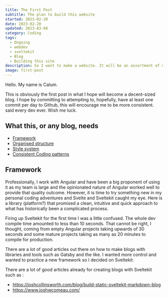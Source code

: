 ```yaml
---
title: The First Post
subtitle: The plan to build this website
started: 2023-02-20
date: 2023-02-20
updated: 2023-03-08
category: Coding
tags:
  - Ongoing
  - webdev
  - sveltekit
  - Blog
  - Building this site
description: So I want to make a website. It will be an assortment of my ideas, projects and my personal journey. Wish me luck.
image: first-post
---
```


Hello. My name is Calum.

This is obviously the first post in what I hope will become a decent-sized blog. I hope by committing to attempting to, hopefully, have at least one commit per day to Github, this will encourage me to be more consistent. said every dev ever. Wish me luck.

## What this, or any blog, needs

- [Framework](#framework)
- [Organised structure](#organised-structure)
- [Style system](#style-system)
- [Consistent Coding patterns](#consistent-coding-patterns)

## Framework

Professionally, I work with Angular and have been a big proponent of using it as my team is large and the opinionated nature of Angular worked well to provide that quality outcome. However, it is time to try something new in my personal coding adventures and Svelte and Sveltekit caught my eye. Here is a library (platform?) that promised a clean, intuitive and quick approach to what has historically been a complicated process.

Firing up Sveltekit for the first time I was a little confused. The whole dev compile time amounted to less than 10 seconds. That cannot be right, I thought, coming from empty Angular projects taking upwards of 30 seconds and some mature projects taking as many as 20 minutes to compile for production.

There are a lot of good articles out there on how to make blogs with libraries and tools such as Gatsby and the like. I wanted more control and wanted to practice a new framework so I decided on Sveltekit.

There are a lot of good articles already for creating blogs with Sveltekit such as :

- https://joshcollinsworth.com/blog/build-static-sveltekit-markdown-blog
- https://www.joshwcomeau.com/
